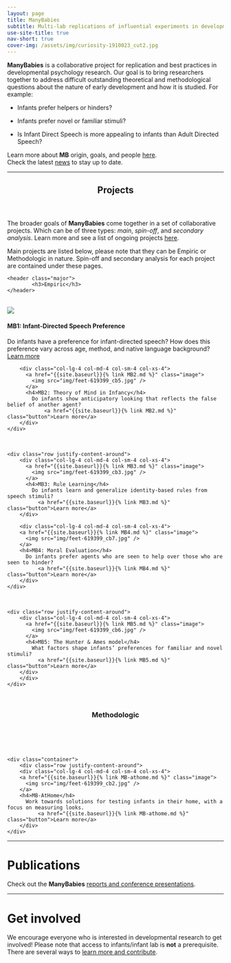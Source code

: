 ```yaml
---
layout: page
title: ManyBabies
subtitle: Multi-lab replications of influential experiments in developmental psychology
use-site-title: true
nav-short: true
cover-img: /assets/img/curiosity-1910023_cut2.jpg
---
```


<!---
To-do:
- edited questions to a more "general" language, but looks imprecise.
- "sign up" page: Emailed PSA
	- create the sign up/registration form
- open external links in new tabs? possible work around with kramdown - apply to all pages
- map: see "about"

- Notes:
	- logo: added color-blind friendly colors, from Wong (https://www.nature.com/articles/nmeth.1618.pdf?origin=ppub)
	- Project link images: color-blind friendly from Wong.
--->

**ManyBabies** is a collaborative project for replication and best practices in developmental psychology research. Our goal is to bring researchers together to address difficult outstanding theoretical and methodological questions about the nature of early development and how it is studied. For example:

<!--- Do infants prefer agents who are seen to help over those who are seen to hinder?-->
- Infants prefer helpers or hinders?
<!--- What factors shape infants’ preferences for familiar and novel stimuli? -->
- Infants prefer novel or familiar stimuli?
<!--How does Infant Direct Speech preference vary across age?-->
- Is Infant Direct Speech is more appealing to infants than Adult Directed Speech?

<!--- Do infants show anticipatory looking that reflects the false belief of another agent?-->


Learn more about **MB** origin, goals, and people [here]({{site.baseurl}}/about/).  
Check the latest [news]({{site.baseurl}}/news/) to stay up to date.

***

<!--
html to create a grid and add Projects info
images with link MUST use the class = "image" (.css from ManyPrimates)
-->


<section>
	<header class="major">
		<h1>Projects</h1>
	</header>
      <p>
        The broader goals of <b>ManyBabies</b> come together in a set of collaborative projects. Which can be of three types: <i>main</i>, <i>spin-off</i>, and <i>secondary analysis</i>. Learn more and see a list of ongoing projects <a href="{{site.baseurl}}{% link projects.md %}">here</a>.
      </p>
      <p>
        Main projects are listed below, please note that they can be Empiric or Methodologic in nature. Spin-off and secondary analysis for each project are contained under these pages.
      </p>

	<header class="major">
			<h3>Empiric</h3>
	</header>

<br>

  <div class="container">
    <div class="row justify-content-around">
        <div class="col-lg-4 col-md-4 col-sm-4 col-xs-4">
          <a href="{{site.baseurl}}{% link MB1.md %}" class="image">
            <img src="img/feet-619399_cb1.jpg" />
          </a>
          <h4>MB1: Infant-Directed Speech Preference</h4>
            Do infants have a preference for infant-directed speech? How does this preference vary across age, method, and native language background?
              <a href="{{site.baseurl}}{% link MB1.md %}" class="button">Learn more</a>
        </div>

        <div class="col-lg-4 col-md-4 col-sm-4 col-xs-4">
          <a href="{{site.baseurl}}{% link MB2.md %}" class="image">
            <img src="img/feet-619399_cb5.jpg" />
          </a>
          <h4>MB2: Theory of Mind in Infancy</h4>
            Do infants show anticipatory looking that reflects the false belief of another agent?
                <a href="{{site.baseurl}}{% link MB2.md %}" class="button">Learn more</a>
        </div>
  	</div>

<br>

    <div class="row justify-content-around">
        <div class="col-lg-4 col-md-4 col-sm-4 col-xs-4">
          <a href="{{site.baseurl}}{% link MB3.md %}" class="image">
            <img src="img/feet-619399_cb3.jpg" />
          </a>
          <h4>MB3: Rule Learning</h4>
            Do infants learn and generalize identity-based rules from speech stimuli?
              <a href="{{site.baseurl}}{% link MB3.md %}" class="button">Learn more</a>
        </div>

        <div class="col-lg-4 col-md-4 col-sm-4 col-xs-4">
        <a href="{{site.baseurl}}{% link MB4.md %}" class="image">
          <img src="img/feet-619399_cb7.jpg" />
        </a>
        <h4>MB4: Moral Evaluation</h4>
          Do infants prefer agents who are seen to help over those who are seen to hinder?
              <a href="{{site.baseurl}}{% link MB4.md %}" class="button">Learn more</a>
        </div>
    </div>

<br>

    <div class="row justify-content-around">
        <div class="col-lg-4 col-md-4 col-sm-4 col-xs-4">
          <a href="{{site.baseurl}}{% link MB5.md %}" class="image">
            <img src="img/feet-619399_cb6.jpg" />
          </a>
          <h4>MB5: The Hunter & Ames model</h4>
            What factors shape infants’ preferences for familiar and novel stimuli?
              <a href="{{site.baseurl}}{% link MB5.md %}" class="button">Learn more</a>
        </div>
		</div>
	</div>

<br>
	<header class="major">
			<h3>Methodologic</h3>
	</header>
<br>

	<div class="container">
		<div class="row justify-content-around">
        <div class="col-lg-4 col-md-4 col-sm-4 col-xs-4">
        <a href="{{site.baseurl}}{% link MB-athome.md %}" class="image">
          <img src="img/feet-619399_cb2.jpg" />
        </a>
        <h4>MB-AtHome</h4>
          Work towards solutions for testing infants in their home, with a focus on measuring looks.
              <a href="{{site.baseurl}}{% link MB-athome.md %}" class="button">Learn more</a>
        </div>
    </div>

  </div>
</section>


***

# Publications

Check out the **ManyBabies** [reports and conference presentations]({{site.baseurl}}/publications/).

***

# Get involved

We encourage everyone who is interested in developmental research to get involved! Please note that access to infants/infant lab is **not** a prerequisite. There are several ways to [learn more and contribute]({{site.baseurl}}/get_involved/).
